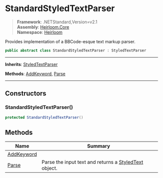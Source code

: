 # StandardStyledTextParser

> **Framework**: .NETStandard,Version=v2.1  
> **Assembly**: [Heirloom.Core][0]  
> **Namespace**: [Heirloom][0]  

Provides implementation of a BBCode-esque text markup parser.

```cs
public abstract class StandardStyledTextParser : StyledTextParser
```

--------------------------------------------------------------------------------

**Inherits**: [StyledTextParser][1]

**Methods**: [AddKeyword][2], [Parse][3]

--------------------------------------------------------------------------------

## Constructors

### StandardStyledTextParser()

```cs
protected StandardStyledTextParser()
```

## Methods

| Name            | Summary                                                    |
|-----------------|------------------------------------------------------------|
| [AddKeyword][2] |                                                            |
| [Parse][3]      | Parse the input text and returns a [StyledText][4] object. |

[0]: ..\Heirloom.Core.md
[1]: Heirloom.StyledTextParser.md
[2]: Heirloom.StandardStyledTextParser.AddKeyword.md
[3]: Heirloom.StandardStyledTextParser.Parse.md
[4]: Heirloom.StyledText.md
